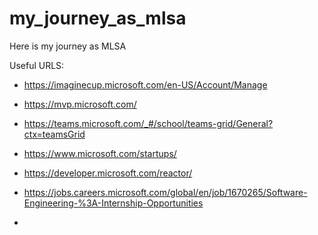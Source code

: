 # my_journey_as_mlsa
Here is my journey as MLSA

Useful URLS: 
- https://imaginecup.microsoft.com/en-US/Account/Manage
- https://mvp.microsoft.com/
- https://teams.microsoft.com/_#/school/teams-grid/General?ctx=teamsGrid
- https://www.microsoft.com/startups/
- https://developer.microsoft.com/reactor/
- https://jobs.careers.microsoft.com/global/en/job/1670265/Software-Engineering-%3A-Internship-Opportunities

- 
